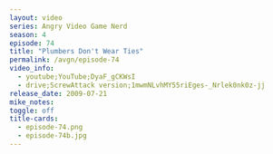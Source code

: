 ```yaml
---
layout: video
series: Angry Video Game Nerd
season: 4
episode: 74
title: "Plumbers Don't Wear Ties"
permalink: /avgn/episode-74
video_info:
  - youtube;YouTube;DyaF_gCKWsI
  - drive;ScrewAttack version;1mwmNLvhMY55riEges-_Nrlek0nk0z-jj
release_date: 2009-07-21
mike_notes:
toggle: off
title-cards:
  - episode-74.png
  - episode-74b.jpg
---
```

